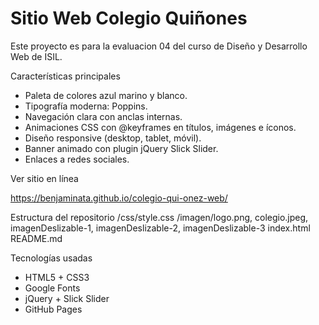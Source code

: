 # Sitio Web Colegio Quiñones

Este proyecto es para la evaluacion 04 del curso de Diseño y Desarrollo Web de ISIL.

Características principales

- Paleta de colores azul marino y blanco.
- Tipografía moderna: Poppins.
- Navegación clara con anclas internas.
- Animaciones CSS con @keyframes en títulos, imágenes e íconos.
- Diseño responsive (desktop, tablet, móvil).
- Banner animado con plugin jQuery Slick Slider.
- Enlaces a redes sociales.

Ver sitio en línea

https://benjaminata.github.io/colegio-qui-onez-web/

Estructura del repositorio
/css/style.css
/imagen/logo.png, colegio.jpeg, imagenDeslizable-1, imagenDeslizable-2, imagenDeslizable-3
index.html
README.md


Tecnologías usadas

- HTML5 + CSS3
- Google Fonts
- jQuery + Slick Slider
- GitHub Pages
